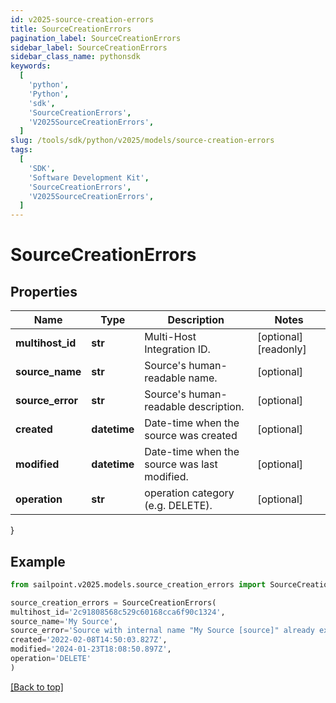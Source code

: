 ```yaml
---
id: v2025-source-creation-errors
title: SourceCreationErrors
pagination_label: SourceCreationErrors
sidebar_label: SourceCreationErrors
sidebar_class_name: pythonsdk
keywords:
  [
    'python',
    'Python',
    'sdk',
    'SourceCreationErrors',
    'V2025SourceCreationErrors',
  ]
slug: /tools/sdk/python/v2025/models/source-creation-errors
tags:
  [
    'SDK',
    'Software Development Kit',
    'SourceCreationErrors',
    'V2025SourceCreationErrors',
  ]
---
```


# SourceCreationErrors

## Properties

| Name | Type | Description | Notes |
| --- | --- | --- | --- |
| **multihost_id** | **str** | Multi-Host Integration ID. | [optional] [readonly] |
| **source_name** | **str** | Source's human-readable name. | [optional] |
| **source_error** | **str** | Source's human-readable description. | [optional] |
| **created** | **datetime** | Date-time when the source was created | [optional] |
| **modified** | **datetime** | Date-time when the source was last modified. | [optional] |
| **operation** | **str** | operation category (e.g. DELETE). | [optional] |

}

## Example

```python
from sailpoint.v2025.models.source_creation_errors import SourceCreationErrors

source_creation_errors = SourceCreationErrors(
multihost_id='2c91808568c529c60168cca6f90c1324',
source_name='My Source',
source_error='Source with internal name "My Source [source]" already exists.',
created='2022-02-08T14:50:03.827Z',
modified='2024-01-23T18:08:50.897Z',
operation='DELETE'
)

```

[[Back to top]](#)
